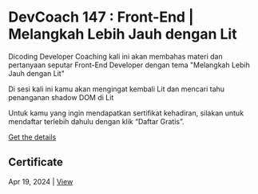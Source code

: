 # DevCoach 147 : Front-End | Melangkah Lebih Jauh dengan Lit
Dicoding Developer Coaching kali ini akan membahas materi dan pertanyaan seputar Front-End Developer dengan tema "Melangkah Lebih Jauh dengan Lit"

Di sesi kali ini kamu akan mengingat kembali Lit dan mencari tahu penanganan shadow DOM di Lit

Untuk kamu yang ingin mendapatkan sertifikat kehadiran, silakan untuk mendaftar terlebih dahulu dengan klik “Daftar Gratis”.

[Get the details](https://www.dicoding.com/events/8457)

## Certificate
Apr 19, 2024 | [View](certificate/certificate.pdf)
